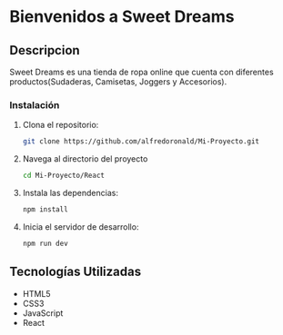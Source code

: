 # **Bienvenidos a Sweet Dreams** #
 
## Descripcion 
Sweet Dreams es una tienda de ropa online que cuenta con diferentes productos(Sudaderas, Camisetas, Joggers y Accesorios).

### Instalación

1. Clona el repositorio:
   ```bash
   git clone https://github.com/alfredoronald/Mi-Proyecto.git

2. Navega al directorio del proyecto
    ```bash
   cd Mi-Proyecto/React

3. Instala las dependencias:
    ```bash
    npm install
    ```

4. Inicia el servidor de desarrollo:
    ```bash
    npm run dev
    ```


## Tecnologías Utilizadas

- HTML5
- CSS3
- JavaScript
- React


